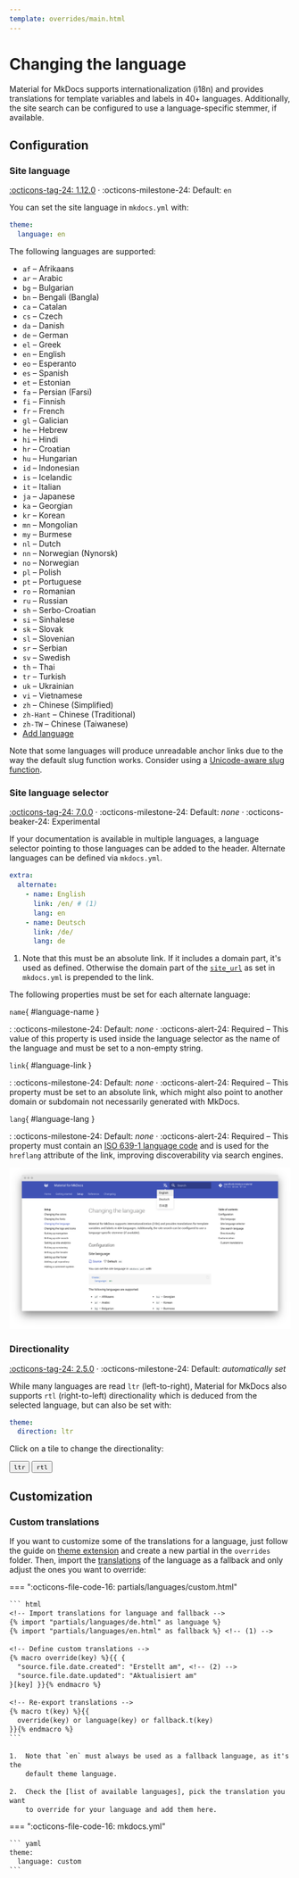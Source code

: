 ```yaml
---
template: overrides/main.html
---
```


# Changing the language

Material for MkDocs supports internationalization (i18n) and provides
translations for template variables and labels in 40+ languages. Additionally,
the site search can be configured to use a language-specific stemmer, if
available.

## Configuration

### Site language

[:octicons-tag-24: 1.12.0][language support] ·
:octicons-milestone-24: Default: `en`

You can set the site language in `mkdocs.yml` with:

``` yaml
theme:
  language: en
```

The following languages are supported:

<div class="mdx-columns" markdown>

- `af` – Afrikaans
- `ar` – Arabic
- `bg` – Bulgarian
- `bn` – Bengali (Bangla)
- `ca` – Catalan
- `cs` – Czech
- `da` – Danish
- `de` – German
- `el` – Greek
- `en` – English
- `eo` – Esperanto
- `es` – Spanish
- `et` – Estonian
- `fa` – Persian (Farsi)
- `fi` – Finnish
- `fr` – French
- `gl` – Galician
- `he` – Hebrew
- `hi` – Hindi
- `hr` – Croatian
- `hu` – Hungarian
- `id` – Indonesian
- `is` – Icelandic
- `it` – Italian
- `ja` – Japanese
- `ka` – Georgian
- `kr` – Korean
- `mn` – Mongolian
- `my` – Burmese
- `nl` – Dutch
- `nn` – Norwegian (Nynorsk)
- `no` – Norwegian
- `pl` – Polish
- `pt` – Portuguese
- `ro` – Romanian
- `ru` – Russian
- `sh` – Serbo-Croatian
- `si` – Sinhalese
- `sk` – Slovak
- `sl` – Slovenian
- `sr` – Serbian
- `sv` – Swedish
- `th` – Thai
- `tr` – Turkish
- `uk` – Ukrainian
- `vi` – Vietnamese
- `zh` – Chinese (Simplified)
- `zh-Hant` – Chinese (Traditional)
- `zh-TW` – Chinese (Taiwanese)
- [Add language]

</div>

Note that some languages will produce unreadable anchor links due to the way
the default slug function works. Consider using a [Unicode-aware slug function].

  [language support]: https://github.com/squidfunk/mkdocs-material/releases/tag/1.12.0
  [Unicode-aware slug function]: extensions/python-markdown.md#toc-slugify
  [Add language]: https://github.com/squidfunk/mkdocs-material/issues/new?template=translate.yml&title=New+language%3A+%7Breplace+with+language+name%7D

### Site language selector

[:octicons-tag-24: 7.0.0][alternate support] ·
:octicons-milestone-24: Default: _none_ ·
:octicons-beaker-24: Experimental

If your documentation is available in multiple languages, a language selector
pointing to those languages can be added to the header. Alternate languages
can be defined via `mkdocs.yml`.

``` yaml
extra:
  alternate:
    - name: English
      link: /en/ # (1)
      lang: en
    - name: Deutsch
      link: /de/
      lang: de
```

1.  Note that this must be an absolute link. If it includes a domain part, it's
    used as defined. Otherwise the domain part of the [`site_url`][site_url] as
    set in `mkdocs.yml` is prepended to the link.

The following properties must be set for each alternate language:

`name`{ #language-name }

:   :octicons-milestone-24: Default: _none_ · :octicons-alert-24: Required –
    This value of this property is used inside the language selector as the
    name of the language and must be set to a non-empty string.

`link`{ #language-link }

:   :octicons-milestone-24: Default: _none_ · :octicons-alert-24: Required –
    This property must be set to an absolute link, which might also point to
    another domain or subdomain not necessarily generated with MkDocs.

`lang`{ #language-lang }

:   :octicons-milestone-24: Default: _none_ · :octicons-alert-24: Required –
    This property must contain an [ISO 639-1 language code] and is used for
    the `hreflang` attribute of the link, improving discoverability via search
    engines.

[![Language selector preview]][Language selector preview]

  [alternate support]: https://github.com/squidfunk/mkdocs-material/releases/tag/7.0.0
  [site_url]: https://www.mkdocs.org/user-guide/configuration/#site_url
  [ISO 639-1 language code]: https://en.wikipedia.org/wiki/List_of_ISO_639-1_codes
  [Language selector preview]: ../assets/screenshots/language-selection.png

### Directionality

[:octicons-tag-24: 2.5.0][direction support] ·
:octicons-milestone-24: Default: _automatically set_

While many languages are read `ltr` (left-to-right), Material for MkDocs also
supports `rtl` (right-to-left) directionality which is deduced from the
selected language, but can also be set with:

``` yaml
theme:
  direction: ltr
```

Click on a tile to change the directionality:

<div class="mdx-switch">
  <button data-md-dir="ltr"><code>ltr</code></button>
  <button data-md-dir="rtl"><code>rtl</code></button>
</div>

<script>
  var buttons = document.querySelectorAll("button[data-md-dir]")
  buttons.forEach(function(button) {
    button.addEventListener("click", function() {
      var attr = this.getAttribute("data-md-dir")
      document.body.dir = attr
      var name = document.querySelector("#__code_3 code span:nth-child(5)")
      name.textContent = attr
    })
  })
</script>

  [direction support]: https://github.com/squidfunk/mkdocs-material/releases/tag/2.5.0

## Customization

### Custom translations

If you want to customize some of the translations for a language, just follow
the guide on [theme extension] and create a new partial in the `overrides`
folder. Then, import the [translations] of the language as a fallback and only
adjust the ones you want to override:

=== ":octicons-file-code-16: partials/languages/custom.html"

    ``` html
    <!-- Import translations for language and fallback -->
    {% import "partials/languages/de.html" as language %}
    {% import "partials/languages/en.html" as fallback %} <!-- (1) -->

    <!-- Define custom translations -->
    {% macro override(key) %}{{ {
      "source.file.date.created": "Erstellt am", <!-- (2) -->
      "source.file.date.updated": "Aktualisiert am"
    }[key] }}{% endmacro %}

    <!-- Re-export translations -->
    {% macro t(key) %}{{
      override(key) or language(key) or fallback.t(key)
    }}{% endmacro %}
    ```

    1.  Note that `en` must always be used as a fallback language, as it's the
        default theme language.

    2.  Check the [list of available languages], pick the translation you want
        to override for your language and add them here.

=== ":octicons-file-code-16: mkdocs.yml"

    ``` yaml
    theme:
      language: custom
    ```

  [theme extension]: ../customization.md#extending-the-theme
  [translations]: https://github.com/squidfunk/mkdocs-material/blob/master/src/partials/languages/
  [list of available languages]: https://github.com/squidfunk/mkdocs-material/blob/master/src/partials/languages/

